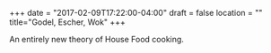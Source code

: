 +++
date = "2017-02-09T17:22:00-04:00"
draft = false
location = ""
title="Godel, Escher, Wok"
+++

An entirely new theory of House Food cooking.
